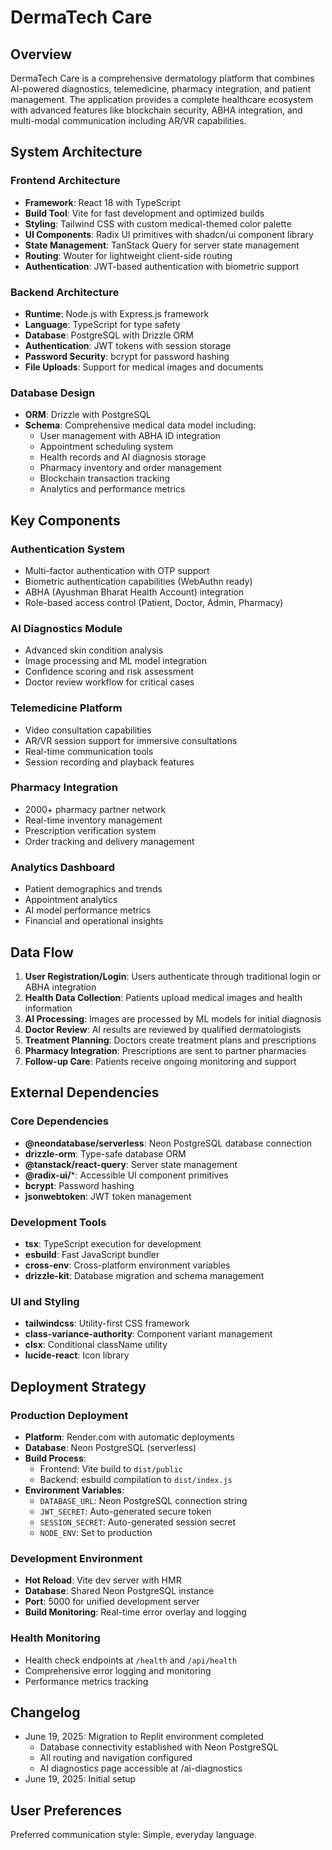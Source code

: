 # DermaTech Care

## Overview

DermaTech Care is a comprehensive dermatology platform that combines AI-powered diagnostics, telemedicine, pharmacy integration, and patient management. The application provides a complete healthcare ecosystem with advanced features like blockchain security, ABHA integration, and multi-modal communication including AR/VR capabilities.

## System Architecture

### Frontend Architecture
- **Framework**: React 18 with TypeScript
- **Build Tool**: Vite for fast development and optimized builds
- **Styling**: Tailwind CSS with custom medical-themed color palette
- **UI Components**: Radix UI primitives with shadcn/ui component library
- **State Management**: TanStack Query for server state management
- **Routing**: Wouter for lightweight client-side routing
- **Authentication**: JWT-based authentication with biometric support

### Backend Architecture
- **Runtime**: Node.js with Express.js framework
- **Language**: TypeScript for type safety
- **Database**: PostgreSQL with Drizzle ORM
- **Authentication**: JWT tokens with session storage
- **Password Security**: bcrypt for password hashing
- **File Uploads**: Support for medical images and documents

### Database Design
- **ORM**: Drizzle with PostgreSQL
- **Schema**: Comprehensive medical data model including:
  - User management with ABHA ID integration
  - Appointment scheduling system
  - Health records and AI diagnosis storage
  - Pharmacy inventory and order management
  - Blockchain transaction tracking
  - Analytics and performance metrics

## Key Components

### Authentication System
- Multi-factor authentication with OTP support
- Biometric authentication capabilities (WebAuthn ready)
- ABHA (Ayushman Bharat Health Account) integration
- Role-based access control (Patient, Doctor, Admin, Pharmacy)

### AI Diagnostics Module
- Advanced skin condition analysis
- Image processing and ML model integration
- Confidence scoring and risk assessment
- Doctor review workflow for critical cases

### Telemedicine Platform
- Video consultation capabilities
- AR/VR session support for immersive consultations
- Real-time communication tools
- Session recording and playback features

### Pharmacy Integration
- 2000+ pharmacy partner network
- Real-time inventory management
- Prescription verification system
- Order tracking and delivery management

### Analytics Dashboard
- Patient demographics and trends
- Appointment analytics
- AI model performance metrics
- Financial and operational insights

## Data Flow

1. **User Registration/Login**: Users authenticate through traditional login or ABHA integration
2. **Health Data Collection**: Patients upload medical images and health information
3. **AI Processing**: Images are processed by ML models for initial diagnosis
4. **Doctor Review**: AI results are reviewed by qualified dermatologists
5. **Treatment Planning**: Doctors create treatment plans and prescriptions
6. **Pharmacy Integration**: Prescriptions are sent to partner pharmacies
7. **Follow-up Care**: Patients receive ongoing monitoring and support

## External Dependencies

### Core Dependencies
- **@neondatabase/serverless**: Neon PostgreSQL database connection
- **drizzle-orm**: Type-safe database ORM
- **@tanstack/react-query**: Server state management
- **@radix-ui/***: Accessible UI component primitives
- **bcrypt**: Password hashing
- **jsonwebtoken**: JWT token management

### Development Tools
- **tsx**: TypeScript execution for development
- **esbuild**: Fast JavaScript bundler
- **cross-env**: Cross-platform environment variables
- **drizzle-kit**: Database migration and schema management

### UI and Styling
- **tailwindcss**: Utility-first CSS framework
- **class-variance-authority**: Component variant management
- **clsx**: Conditional className utility
- **lucide-react**: Icon library

## Deployment Strategy

### Production Deployment
- **Platform**: Render.com with automatic deployments
- **Database**: Neon PostgreSQL (serverless)
- **Build Process**: 
  - Frontend: Vite build to `dist/public`
  - Backend: esbuild compilation to `dist/index.js`
- **Environment Variables**:
  - `DATABASE_URL`: Neon PostgreSQL connection string
  - `JWT_SECRET`: Auto-generated secure token
  - `SESSION_SECRET`: Auto-generated session secret
  - `NODE_ENV`: Set to production

### Development Environment
- **Hot Reload**: Vite dev server with HMR
- **Database**: Shared Neon PostgreSQL instance
- **Port**: 5000 for unified development server
- **Build Monitoring**: Real-time error overlay and logging

### Health Monitoring
- Health check endpoints at `/health` and `/api/health`
- Comprehensive error logging and monitoring
- Performance metrics tracking

## Changelog

- June 19, 2025: Migration to Replit environment completed
  - Database connectivity established with Neon PostgreSQL
  - All routing and navigation configured
  - AI diagnostics page accessible at /ai-diagnostics
- June 19, 2025: Initial setup

## User Preferences

Preferred communication style: Simple, everyday language.